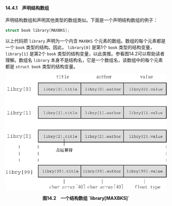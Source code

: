 #### 14.4.1　声明结构数组

声明结构数组和声明其他类型的数组类似。下面是一个声明结构数组的例子：

```c
struct book library[MAXBKS];
```

以上代码把 `library` 声明为一个内含 `MAXBKS` 个元素的数组。数组的每个元素都是一个 `book` 类型的结构。因此， `library[0]` 是第1个 `book` 类型的结构变量， `library[1]` 是第2个 `book` 类型的结构变量，以此类推。参看图14.2可以帮助读者理解。数组名 `library` 本身不是结构名，它是一个数组名，该数组中的每个元素都是 `struct book` 类型的结构变量。

![75.png](../images/75.png)
<center class="my_markdown"><b class="my_markdown">图14.2　一个结构数组 `library[MAXBKS]`</b></center>

